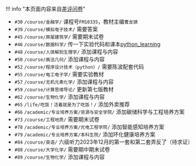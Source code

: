 !!! info "本页面内容来自[差评问卷](https://forms.office.com/Pages/ResponsePage.aspx?id=DQSIkWdsW0yxEjajBLZtrQAAAAAAAAAAAAMAAA7OwxpUQ05XOURWTTMzTDBVSldaWUJMM0hFNlRLVS4u)"

- `#30` `/course/金融学/` 课程号`FM10335`，教材主编`曹龙骐`
- `#39` `/course/模拟电子技术/` 需要答案
- `#45` `/course/房屋建筑学/` 需要期末试卷
- `#46` `/course/数据科学/` 传一下实验代码和课本[python_learning](https://gitee.com/lin-yujing-22/python_learning)
- `#48` `/course/人体解剖生理学/` 添加课程与内容
- `#50` `/course/画法几何/` 添加课程与内容
- `#52` `/course/程序设计技术（python）/` 需要陈波配套代码
- `#55` `/course/电工电子学/` 需要实验教材
- `#57` `/course/无机元素化学/` 添加课程与内容
- `#59` `/course/计算思维导论/` 更新第七版教材
- `#62` `/course/生物化学/` 添加课程与内容
- `#65` `/life/吃饭！活着就是为了吃饭！/` 添加外卖推荐
- `#66` `/academic/专业培养方案/资源与安全学院/` 添加碳储科学与工程培养方案
- `#73` `/course/工程地质/` 需要期末试卷
- `#78` `/academic/专业培养方案/光电工程学院/` 添加智能感知培养方案
- `#79` `/academic/专业培养方案/本科生院/` 添加环化健康培养方案
- `#84` `/course/英语/` 六级听力2023年12月的第一套和第二套弄反了（待求证）
- `#88` `/course/大学化学/` 需要期中期末试卷
- `#89` `/course/生物化学/` 添加课程与内容
